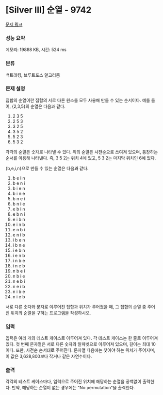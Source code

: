 # [Silver III] 순열 - 9742 

[문제 링크](https://www.acmicpc.net/problem/9742) 

### 성능 요약

메모리: 19888 KB, 시간: 524 ms

### 분류

백트래킹, 브루트포스 알고리즘

### 문제 설명

<p>집합의 순열이란 집합의 서로 다른 원소를 모두 사용해 만들 수 있는 순서이다. 예를 들어, {2,3,5}의 순열은 다음과 같다.</p>

<ol>
	<li>2 3 5</li>
	<li>2 5 3</li>
	<li>3 2 5</li>
	<li>3 5 2</li>
	<li>5 2 3</li>
	<li>5 3 2</li>
</ol>

<p>각각의 순열은 숫자로 나타낼 수 있다. 위의 순열은 사전순으로 쓰여져 있으며, 등장하는 순서를 이용해 나타낸다. 즉, 3 5 2는 위치 4에 있고, 5 3 2는 마지막 위치인 6에 있다.</p>

<p>{b,e,i,n}으로 만들 수 있는 순열은 다음과 같다.</p>

<ol>
	<li>b e i n</li>
	<li>b e n i</li>
	<li>b i e n</li>
	<li>b i n e</li>
	<li>b n e i</li>
	<li>b n i e</li>
	<li>e b i n</li>
	<li>e b n i</li>
	<li>e i b n</li>
	<li>e i n b</li>
	<li>e n b i </li>
	<li>e n i b</li>
	<li>i b e n</li>
	<li>i b n e</li>
	<li>i e b n</li>
	<li>i e n b</li>
	<li>i n b e</li>
	<li>i n e b</li>
	<li>n b e i</li>
	<li>n b i e</li>
	<li>n e b i</li>
	<li>n e i b</li>
	<li>n i b e</li>
	<li>n i e b</li>
</ol>

<p>서로 다른 숫자와 문자로 이루어진 집합과 위치가 주어졌을 때, 그 집합의 순열 중 주어진 위치의 순열을 구하는 프로그램을 작성하시오.</p>

### 입력 

 <p>입력은 여러 개의 테스트 케이스로 이루어져 있다. 각 테스트 케이스는 한 줄로 이루어져 있다. 첫 번째 문자열은 서로 다른 숫자와 알파벳으로 이루어져 있으며, 길이는 최대 10이다. 또한, 사전순 순서대로 주어진다. 문자열 다음에는 찾아야 하는 위치가 주어지며, 이 값은 3,628,800보다 작거나 같은 자연수이다.</p>

### 출력 

 <p>각각의 테스트 케이스마다, 입력으로 주어진 위치에 해당하는 순열을 공백없이 출력한다. 만약, 해당하는 순열이 없는 경우에는 "No permutation"을 출력한다.</p>

